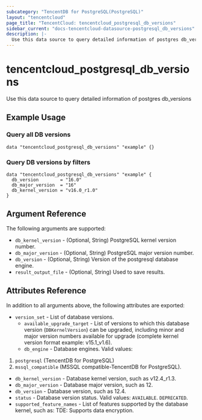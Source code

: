 ```yaml
---
subcategory: "TencentDB for PostgreSQL(PostgreSQL)"
layout: "tencentcloud"
page_title: "TencentCloud: tencentcloud_postgresql_db_versions"
sidebar_current: "docs-tencentcloud-datasource-postgresql_db_versions"
description: |-
  Use this data source to query detailed information of postgres db_versions
---
```


# tencentcloud_postgresql_db_versions

Use this data source to query detailed information of postgres db_versions

## Example Usage

### Query all DB versions

```hcl
data "tencentcloud_postgresql_db_versions" "example" {}
```

### Query DB versions by filters

```hcl
data "tencentcloud_postgresql_db_versions" "example" {
  db_version        = "16.0"
  db_major_version  = "16"
  db_kernel_version = "v16.0_r1.0"
}
```

## Argument Reference

The following arguments are supported:

* `db_kernel_version` - (Optional, String) PostgreSQL kernel version number.
* `db_major_version` - (Optional, String) PostgreSQL major version number.
* `db_version` - (Optional, String) Version of the postgresql database engine.
* `result_output_file` - (Optional, String) Used to save results.

## Attributes Reference

In addition to all arguments above, the following attributes are exported:

* `version_set` - List of database versions.
  * `available_upgrade_target` - List of versions to which this database version (`DBKernelVersion`) can be upgraded, including minor and major version numbers available for upgrade (complete kernel version format example: v15.1_v1.6).
  * `db_engine` - Database engines. Valid values:
1. `postgresql` (TencentDB for PostgreSQL)
2. `mssql_compatible` (MSSQL compatible-TencentDB for PostgreSQL).
  * `db_kernel_version` - Database kernel version, such as v12.4_r1.3.
  * `db_major_version` - Database major version, such as 12.
  * `db_version` - Database version, such as 12.4.
  * `status` - Database version status. Valid values:
`AVAILABLE`.
`DEPRECATED`.
  * `supported_feature_names` - List of features supported by the database kernel, such as:
TDE: Supports data encryption.


